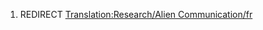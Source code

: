 1.  REDIRECT [Translation:Research/Alien
    Communication/fr](Translation:Research/Alien_Communication/fr "wikilink")